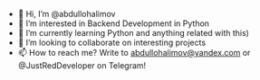- 👋 Hi, I’m @abdullohalimov
- 👀 I’m interested in Backend Development in Python
- 🌱 I’m currently learning Python and anything related with this)
- 💞️ I’m looking to collaborate on interesting projects
- 📫 How to reach me? Write to abdullohalimov@yandex.com or @JustRedDeveloper on Telegram!

<!---
abdullohalimov/abdullohalimov is a ✨ special ✨ repository because its `README.md` (this file) appears on your GitHub profile.
You can click the Preview link to take a look at your changes.
--->
